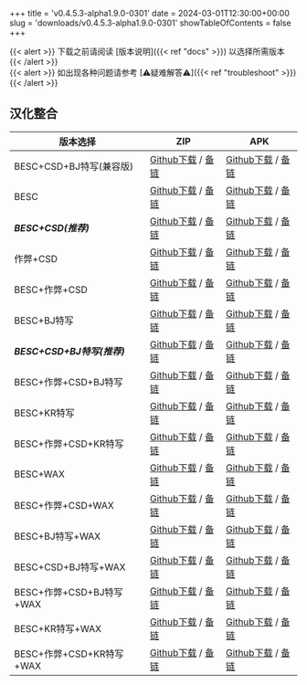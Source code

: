 
+++
title = 'v0.4.5.3-alpha1.9.0-0301'
date = 2024-03-01T12:30:00+00:00
slug = 'downloads/v0.4.5.3-alpha1.9.0-0301'
showTableOfContents = false
+++

{{< alert >}}
下载之前请阅读 [版本说明]({{< ref "docs" >}}) 以选择所需版本
{{< /alert >}}
<br>
{{< alert >}}
如出现各种问题请参考 [⚠疑难解答⚠]({{< ref "troubleshoot" >}})
{{< /alert >}}

## 汉化整合

|         版本选择          |                                                                                                                                                                            ZIP                                                                                                                                                                             |                                                                                                                                                                            APK                                                                                                                                                                             |
|---------------------------|------------------------------------------------------------------------------------------------------------------------------------------------------------------------------------------------------------------------------------------------------------------------------------------------------------------------------------------------------------|------------------------------------------------------------------------------------------------------------------------------------------------------------------------------------------------------------------------------------------------------------------------------------------------------------------------------------------------------------|
|BESC+CSD+BJ特写(兼容版)    |[Github下载](https://github.com/sakarie9/DoL-Lyra/releases/download/v0.4.5.3-alpha1.9.0-0301/DoL-0.4.5.3-Lyra-a1.9.0-polyfill-besc-cheat-csd-sideviewbj-0301.zip ) / [备链](https://mirror.ghproxy.com/https://github.com/sakarie9/DoL-Lyra/releases/download/v0.4.5.3-alpha1.9.0-0301/DoL-0.4.5.3-Lyra-a1.9.0-polyfill-besc-cheat-csd-sideviewbj-0301.zip )|[Github下载](https://github.com/sakarie9/DoL-Lyra/releases/download/v0.4.5.3-alpha1.9.0-0301/DoL-0.4.5.3-Lyra-a1.9.0-polyfill-besc-cheat-csd-sideviewbj-0301.apk ) / [备链](https://mirror.ghproxy.com/https://github.com/sakarie9/DoL-Lyra/releases/download/v0.4.5.3-alpha1.9.0-0301/DoL-0.4.5.3-Lyra-a1.9.0-polyfill-besc-cheat-csd-sideviewbj-0301.apk )|
|BESC                       |[Github下载](https://github.com/sakarie9/DoL-Lyra/releases/download/v0.4.5.3-alpha1.9.0-0301/DoL-0.4.5.3-Lyra-a1.9.0-besc-0301.zip ) / [备链](https://mirror.ghproxy.com/https://github.com/sakarie9/DoL-Lyra/releases/download/v0.4.5.3-alpha1.9.0-0301/DoL-0.4.5.3-Lyra-a1.9.0-besc-0301.zip )                                                            |[Github下载](https://github.com/sakarie9/DoL-Lyra/releases/download/v0.4.5.3-alpha1.9.0-0301/DoL-0.4.5.3-Lyra-a1.9.0-besc-0301.apk ) / [备链](https://mirror.ghproxy.com/https://github.com/sakarie9/DoL-Lyra/releases/download/v0.4.5.3-alpha1.9.0-0301/DoL-0.4.5.3-Lyra-a1.9.0-besc-0301.apk )                                                            |
|***BESC+CSD(推荐)***       |[Github下载](https://github.com/sakarie9/DoL-Lyra/releases/download/v0.4.5.3-alpha1.9.0-0301/DoL-0.4.5.3-Lyra-a1.9.0-besc-csd-0301.zip ) / [备链](https://mirror.ghproxy.com/https://github.com/sakarie9/DoL-Lyra/releases/download/v0.4.5.3-alpha1.9.0-0301/DoL-0.4.5.3-Lyra-a1.9.0-besc-csd-0301.zip )                                                    |[Github下载](https://github.com/sakarie9/DoL-Lyra/releases/download/v0.4.5.3-alpha1.9.0-0301/DoL-0.4.5.3-Lyra-a1.9.0-besc-csd-0301.apk ) / [备链](https://mirror.ghproxy.com/https://github.com/sakarie9/DoL-Lyra/releases/download/v0.4.5.3-alpha1.9.0-0301/DoL-0.4.5.3-Lyra-a1.9.0-besc-csd-0301.apk )                                                    |
|作弊+CSD                   |[Github下载](https://github.com/sakarie9/DoL-Lyra/releases/download/v0.4.5.3-alpha1.9.0-0301/DoL-0.4.5.3-Lyra-a1.9.0-cheat-csd-0301.zip ) / [备链](https://mirror.ghproxy.com/https://github.com/sakarie9/DoL-Lyra/releases/download/v0.4.5.3-alpha1.9.0-0301/DoL-0.4.5.3-Lyra-a1.9.0-cheat-csd-0301.zip )                                                  |[Github下载](https://github.com/sakarie9/DoL-Lyra/releases/download/v0.4.5.3-alpha1.9.0-0301/DoL-0.4.5.3-Lyra-a1.9.0-cheat-csd-0301.apk ) / [备链](https://mirror.ghproxy.com/https://github.com/sakarie9/DoL-Lyra/releases/download/v0.4.5.3-alpha1.9.0-0301/DoL-0.4.5.3-Lyra-a1.9.0-cheat-csd-0301.apk )                                                  |
|BESC+作弊+CSD              |[Github下载](https://github.com/sakarie9/DoL-Lyra/releases/download/v0.4.5.3-alpha1.9.0-0301/DoL-0.4.5.3-Lyra-a1.9.0-besc-cheat-csd-0301.zip ) / [备链](https://mirror.ghproxy.com/https://github.com/sakarie9/DoL-Lyra/releases/download/v0.4.5.3-alpha1.9.0-0301/DoL-0.4.5.3-Lyra-a1.9.0-besc-cheat-csd-0301.zip )                                        |[Github下载](https://github.com/sakarie9/DoL-Lyra/releases/download/v0.4.5.3-alpha1.9.0-0301/DoL-0.4.5.3-Lyra-a1.9.0-besc-cheat-csd-0301.apk ) / [备链](https://mirror.ghproxy.com/https://github.com/sakarie9/DoL-Lyra/releases/download/v0.4.5.3-alpha1.9.0-0301/DoL-0.4.5.3-Lyra-a1.9.0-besc-cheat-csd-0301.apk )                                        |
|BESC+BJ特写                |[Github下载](https://github.com/sakarie9/DoL-Lyra/releases/download/v0.4.5.3-alpha1.9.0-0301/DoL-0.4.5.3-Lyra-a1.9.0-besc-sideviewbj-0301.zip ) / [备链](https://mirror.ghproxy.com/https://github.com/sakarie9/DoL-Lyra/releases/download/v0.4.5.3-alpha1.9.0-0301/DoL-0.4.5.3-Lyra-a1.9.0-besc-sideviewbj-0301.zip )                                      |[Github下载](https://github.com/sakarie9/DoL-Lyra/releases/download/v0.4.5.3-alpha1.9.0-0301/DoL-0.4.5.3-Lyra-a1.9.0-besc-sideviewbj-0301.apk ) / [备链](https://mirror.ghproxy.com/https://github.com/sakarie9/DoL-Lyra/releases/download/v0.4.5.3-alpha1.9.0-0301/DoL-0.4.5.3-Lyra-a1.9.0-besc-sideviewbj-0301.apk )                                      |
|***BESC+CSD+BJ特写(推荐)***|[Github下载](https://github.com/sakarie9/DoL-Lyra/releases/download/v0.4.5.3-alpha1.9.0-0301/DoL-0.4.5.3-Lyra-a1.9.0-besc-csd-sideviewbj-0301.zip ) / [备链](https://mirror.ghproxy.com/https://github.com/sakarie9/DoL-Lyra/releases/download/v0.4.5.3-alpha1.9.0-0301/DoL-0.4.5.3-Lyra-a1.9.0-besc-csd-sideviewbj-0301.zip )                              |[Github下载](https://github.com/sakarie9/DoL-Lyra/releases/download/v0.4.5.3-alpha1.9.0-0301/DoL-0.4.5.3-Lyra-a1.9.0-besc-csd-sideviewbj-0301.apk ) / [备链](https://mirror.ghproxy.com/https://github.com/sakarie9/DoL-Lyra/releases/download/v0.4.5.3-alpha1.9.0-0301/DoL-0.4.5.3-Lyra-a1.9.0-besc-csd-sideviewbj-0301.apk )                              |
|BESC+作弊+CSD+BJ特写       |[Github下载](https://github.com/sakarie9/DoL-Lyra/releases/download/v0.4.5.3-alpha1.9.0-0301/DoL-0.4.5.3-Lyra-a1.9.0-besc-cheat-csd-sideviewbj-0301.zip ) / [备链](https://mirror.ghproxy.com/https://github.com/sakarie9/DoL-Lyra/releases/download/v0.4.5.3-alpha1.9.0-0301/DoL-0.4.5.3-Lyra-a1.9.0-besc-cheat-csd-sideviewbj-0301.zip )                  |[Github下载](https://github.com/sakarie9/DoL-Lyra/releases/download/v0.4.5.3-alpha1.9.0-0301/DoL-0.4.5.3-Lyra-a1.9.0-besc-cheat-csd-sideviewbj-0301.apk ) / [备链](https://mirror.ghproxy.com/https://github.com/sakarie9/DoL-Lyra/releases/download/v0.4.5.3-alpha1.9.0-0301/DoL-0.4.5.3-Lyra-a1.9.0-besc-cheat-csd-sideviewbj-0301.apk )                  |
|BESC+KR特写                |[Github下载](https://github.com/sakarie9/DoL-Lyra/releases/download/v0.4.5.3-alpha1.9.0-0301/DoL-0.4.5.3-Lyra-a1.9.0-besc-sideviewkr-0301.zip ) / [备链](https://mirror.ghproxy.com/https://github.com/sakarie9/DoL-Lyra/releases/download/v0.4.5.3-alpha1.9.0-0301/DoL-0.4.5.3-Lyra-a1.9.0-besc-sideviewkr-0301.zip )                                      |[Github下载](https://github.com/sakarie9/DoL-Lyra/releases/download/v0.4.5.3-alpha1.9.0-0301/DoL-0.4.5.3-Lyra-a1.9.0-besc-sideviewkr-0301.apk ) / [备链](https://mirror.ghproxy.com/https://github.com/sakarie9/DoL-Lyra/releases/download/v0.4.5.3-alpha1.9.0-0301/DoL-0.4.5.3-Lyra-a1.9.0-besc-sideviewkr-0301.apk )                                      |
|BESC+作弊+CSD+KR特写       |[Github下载](https://github.com/sakarie9/DoL-Lyra/releases/download/v0.4.5.3-alpha1.9.0-0301/DoL-0.4.5.3-Lyra-a1.9.0-besc-cheat-csd-sideviewkr-0301.zip ) / [备链](https://mirror.ghproxy.com/https://github.com/sakarie9/DoL-Lyra/releases/download/v0.4.5.3-alpha1.9.0-0301/DoL-0.4.5.3-Lyra-a1.9.0-besc-cheat-csd-sideviewkr-0301.zip )                  |[Github下载](https://github.com/sakarie9/DoL-Lyra/releases/download/v0.4.5.3-alpha1.9.0-0301/DoL-0.4.5.3-Lyra-a1.9.0-besc-cheat-csd-sideviewkr-0301.apk ) / [备链](https://mirror.ghproxy.com/https://github.com/sakarie9/DoL-Lyra/releases/download/v0.4.5.3-alpha1.9.0-0301/DoL-0.4.5.3-Lyra-a1.9.0-besc-cheat-csd-sideviewkr-0301.apk )                  |
|BESC+WAX                   |[Github下载](https://github.com/sakarie9/DoL-Lyra/releases/download/v0.4.5.3-alpha1.9.0-0301/DoL-0.4.5.3-Lyra-a1.9.0-besc-wax-0301.zip ) / [备链](https://mirror.ghproxy.com/https://github.com/sakarie9/DoL-Lyra/releases/download/v0.4.5.3-alpha1.9.0-0301/DoL-0.4.5.3-Lyra-a1.9.0-besc-wax-0301.zip )                                                    |[Github下载](https://github.com/sakarie9/DoL-Lyra/releases/download/v0.4.5.3-alpha1.9.0-0301/DoL-0.4.5.3-Lyra-a1.9.0-besc-wax-0301.apk ) / [备链](https://mirror.ghproxy.com/https://github.com/sakarie9/DoL-Lyra/releases/download/v0.4.5.3-alpha1.9.0-0301/DoL-0.4.5.3-Lyra-a1.9.0-besc-wax-0301.apk )                                                    |
|BESC+作弊+CSD+WAX          |[Github下载](https://github.com/sakarie9/DoL-Lyra/releases/download/v0.4.5.3-alpha1.9.0-0301/DoL-0.4.5.3-Lyra-a1.9.0-besc-wax-cheat-csd-0301.zip ) / [备链](https://mirror.ghproxy.com/https://github.com/sakarie9/DoL-Lyra/releases/download/v0.4.5.3-alpha1.9.0-0301/DoL-0.4.5.3-Lyra-a1.9.0-besc-wax-cheat-csd-0301.zip )                                |[Github下载](https://github.com/sakarie9/DoL-Lyra/releases/download/v0.4.5.3-alpha1.9.0-0301/DoL-0.4.5.3-Lyra-a1.9.0-besc-wax-cheat-csd-0301.apk ) / [备链](https://mirror.ghproxy.com/https://github.com/sakarie9/DoL-Lyra/releases/download/v0.4.5.3-alpha1.9.0-0301/DoL-0.4.5.3-Lyra-a1.9.0-besc-wax-cheat-csd-0301.apk )                                |
|BESC+BJ特写+WAX            |[Github下载](https://github.com/sakarie9/DoL-Lyra/releases/download/v0.4.5.3-alpha1.9.0-0301/DoL-0.4.5.3-Lyra-a1.9.0-besc-wax-sideviewbj-0301.zip ) / [备链](https://mirror.ghproxy.com/https://github.com/sakarie9/DoL-Lyra/releases/download/v0.4.5.3-alpha1.9.0-0301/DoL-0.4.5.3-Lyra-a1.9.0-besc-wax-sideviewbj-0301.zip )                              |[Github下载](https://github.com/sakarie9/DoL-Lyra/releases/download/v0.4.5.3-alpha1.9.0-0301/DoL-0.4.5.3-Lyra-a1.9.0-besc-wax-sideviewbj-0301.apk ) / [备链](https://mirror.ghproxy.com/https://github.com/sakarie9/DoL-Lyra/releases/download/v0.4.5.3-alpha1.9.0-0301/DoL-0.4.5.3-Lyra-a1.9.0-besc-wax-sideviewbj-0301.apk )                              |
|BESC+CSD+BJ特写+WAX        |[Github下载](https://github.com/sakarie9/DoL-Lyra/releases/download/v0.4.5.3-alpha1.9.0-0301/DoL-0.4.5.3-Lyra-a1.9.0-besc-wax-csd-sideviewbj-0301.zip ) / [备链](https://mirror.ghproxy.com/https://github.com/sakarie9/DoL-Lyra/releases/download/v0.4.5.3-alpha1.9.0-0301/DoL-0.4.5.3-Lyra-a1.9.0-besc-wax-csd-sideviewbj-0301.zip )                      |[Github下载](https://github.com/sakarie9/DoL-Lyra/releases/download/v0.4.5.3-alpha1.9.0-0301/DoL-0.4.5.3-Lyra-a1.9.0-besc-wax-csd-sideviewbj-0301.apk ) / [备链](https://mirror.ghproxy.com/https://github.com/sakarie9/DoL-Lyra/releases/download/v0.4.5.3-alpha1.9.0-0301/DoL-0.4.5.3-Lyra-a1.9.0-besc-wax-csd-sideviewbj-0301.apk )                      |
|BESC+作弊+CSD+BJ特写+WAX   |[Github下载](https://github.com/sakarie9/DoL-Lyra/releases/download/v0.4.5.3-alpha1.9.0-0301/DoL-0.4.5.3-Lyra-a1.9.0-besc-wax-cheat-csd-sideviewbj-0301.zip ) / [备链](https://mirror.ghproxy.com/https://github.com/sakarie9/DoL-Lyra/releases/download/v0.4.5.3-alpha1.9.0-0301/DoL-0.4.5.3-Lyra-a1.9.0-besc-wax-cheat-csd-sideviewbj-0301.zip )          |[Github下载](https://github.com/sakarie9/DoL-Lyra/releases/download/v0.4.5.3-alpha1.9.0-0301/DoL-0.4.5.3-Lyra-a1.9.0-besc-wax-cheat-csd-sideviewbj-0301.apk ) / [备链](https://mirror.ghproxy.com/https://github.com/sakarie9/DoL-Lyra/releases/download/v0.4.5.3-alpha1.9.0-0301/DoL-0.4.5.3-Lyra-a1.9.0-besc-wax-cheat-csd-sideviewbj-0301.apk )          |
|BESC+KR特写+WAX            |[Github下载](https://github.com/sakarie9/DoL-Lyra/releases/download/v0.4.5.3-alpha1.9.0-0301/DoL-0.4.5.3-Lyra-a1.9.0-besc-wax-sideviewkr-0301.zip ) / [备链](https://mirror.ghproxy.com/https://github.com/sakarie9/DoL-Lyra/releases/download/v0.4.5.3-alpha1.9.0-0301/DoL-0.4.5.3-Lyra-a1.9.0-besc-wax-sideviewkr-0301.zip )                              |[Github下载](https://github.com/sakarie9/DoL-Lyra/releases/download/v0.4.5.3-alpha1.9.0-0301/DoL-0.4.5.3-Lyra-a1.9.0-besc-wax-sideviewkr-0301.apk ) / [备链](https://mirror.ghproxy.com/https://github.com/sakarie9/DoL-Lyra/releases/download/v0.4.5.3-alpha1.9.0-0301/DoL-0.4.5.3-Lyra-a1.9.0-besc-wax-sideviewkr-0301.apk )                              |
|BESC+作弊+CSD+KR特写+WAX   |[Github下载](https://github.com/sakarie9/DoL-Lyra/releases/download/v0.4.5.3-alpha1.9.0-0301/DoL-0.4.5.3-Lyra-a1.9.0-besc-wax-cheat-csd-sideviewkr-0301.zip ) / [备链](https://mirror.ghproxy.com/https://github.com/sakarie9/DoL-Lyra/releases/download/v0.4.5.3-alpha1.9.0-0301/DoL-0.4.5.3-Lyra-a1.9.0-besc-wax-cheat-csd-sideviewkr-0301.zip )          |[Github下载](https://github.com/sakarie9/DoL-Lyra/releases/download/v0.4.5.3-alpha1.9.0-0301/DoL-0.4.5.3-Lyra-a1.9.0-besc-wax-cheat-csd-sideviewkr-0301.apk ) / [备链](https://mirror.ghproxy.com/https://github.com/sakarie9/DoL-Lyra/releases/download/v0.4.5.3-alpha1.9.0-0301/DoL-0.4.5.3-Lyra-a1.9.0-besc-wax-cheat-csd-sideviewkr-0301.apk )          |
